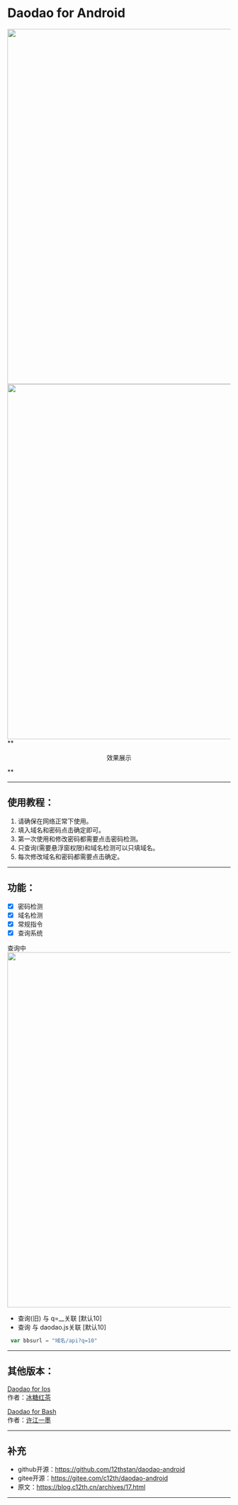 # Daodao for Android
<img src="https://unpkg.com/reverse-stu-allversions@latest/img/daodao.jpg" width="800" />
<img src="https://unpkg.com/reverse-stu-allversions@1.0.33/img/%E5%8A%A8%E7%94%BB.jpg" width="800" />
**<p align = "center">效果展示</p>**

---

## 使用教程：
1.  请确保在网络正常下使用。
2.  填入域名和密码点击确定即可。
3.  第一次使用和修改密码都需要点击密码检测。
4.  只查询(需要悬浮窗权限)和域名检测可以只填域名。
5.  每次修改域名和密码都需要点击确定。

---

## 功能：
- [x] 密码检测
- [x] 域名检测
- [x] 常规指令
- [x] 查询系统

查询中
<img src="https://unpkg.com/reverse-stu-allversions@1.0.33/img/%E5%8C%BA%E5%88%86.png" width="800" />

- 查询(旧) 与 q=__关联 [默认10]
- 查询 与 daodao.js关联 [默认10]
```js
 var bbsurl = "域名/api?q=10"
```
---

## 其他版本：
[Daodao for Ios](https://icloud.com/shortcuts/06fc462d4b4b4f668b16cb11e2e9d010)  
作者：[冰糖红茶](https://github.com/Rock-Candy-Tea)  

[Daodao for Bash](https://github.com/LittFlower/daodao-bash)  
作者：[许江一墨](https://github.com/LittFlower)

---

## 补充
- github开源：https://github.com/12thstan/daodao-android
- gitee开源：https://gitee.com/c12th/daodao-android
- 原文：https://blog.c12th.cn/archives/17.html

---